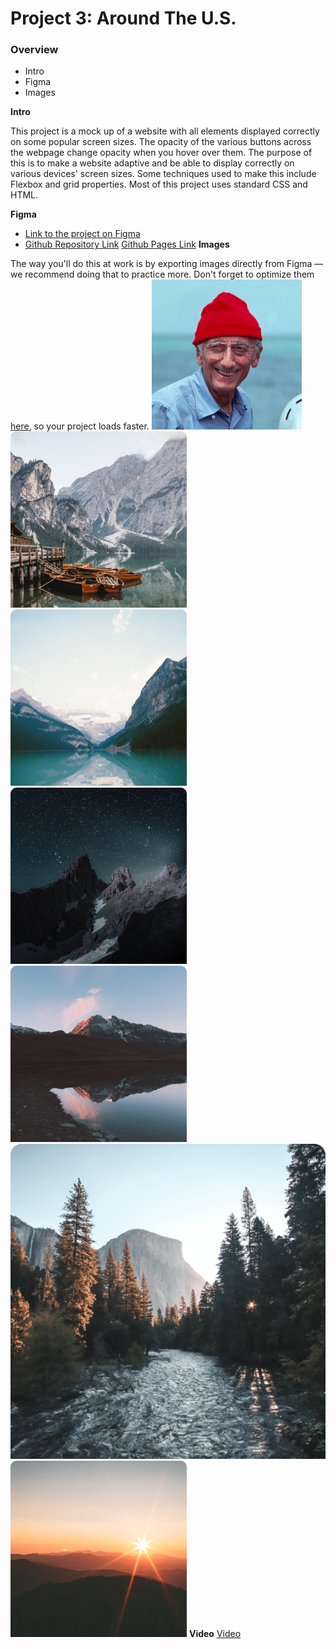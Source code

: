 # Project 3: Around The U.S.

### Overview

- Intro
- Figma
- Images

**Intro**

This project is a mock up of a website with all elements displayed correctly on some popular screen sizes. The opacity of the various buttons across the webpage change opacity when you hover over them. The purpose of this is to make a website adaptive and be able to display correctly on various devices' screen sizes. Some techniques used to make this include Flexbox and grid properties. Most of this project uses standard CSS and HTML.

**Figma**

- [Link to the project on Figma](https://www.figma.com/file/ii4xxsJ0ghevUOcssTlHZv/Sprint-3%3A-Around-the-US?node-id=0%3A1)
- [Github Repository Link](https://github.com/iRobotiq/se_project_aroundtheus)
  [Github Pages Link](https://irobotiq.github.io/se_project_aroundtheus/)
  **Images**

The way you'll do this at work is by exporting images directly from Figma — we recommend doing that to practice more. Don't forget to optimize them [here](https://tinypng.com/), so your project loads faster.
![Jacques Cousteau Icon](jacques-cousteau.png)
![Lago Di Braies image](lago-di-braies.png)
![Lake Louise image](lake-louise.png)
![Latemar image](latemar.png)
![Vanoise National Park](vanoise-national-park.png)
![Yosemite Valley image](yosemite-valley.png)
![Bald Mountains image](bald-mountains.png)
**Video**
[Video](https://drive.google.com/file/d/1NtRPtV3W3LEzyjfA4Z8j_mtUJHQsbIVS/view)
